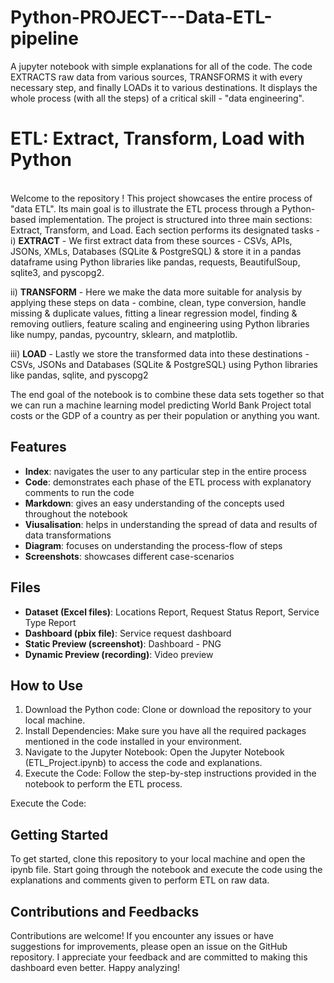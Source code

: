 # Python-PROJECT---Data-ETL-pipeline
A jupyter notebook with simple explanations for all of the code. The code EXTRACTS raw data from various sources, TRANSFORMS it with every necessary step, and finally LOADs it to various destinations. It displays the whole process (with all the steps) of a critical skill - "data engineering".

# ETL: Extract, Transform, Load with Python
<br>Welcome to the repository ! This project showcases the entire process of "data ETL". Its main goal is to illustrate the ETL process through a Python-based implementation. The project is structured into three main sections: Extract, Transform, and Load. Each section performs its designated tasks -
<br>i) **EXTRACT** - We first extract data from these sources - CSVs, APIs, JSONs, XMLs, Databases (SQLite & PostgreSQL) & store it in a pandas dataframe using Python libraries like pandas, requests, BeautifulSoup, sqlite3, and pyscopg2.

ii) **TRANSFORM** - Here we make the data more suitable for analysis by applying these steps on data - combine, clean, type conversion, handle missing & duplicate values, fitting a linear regression model, finding & removing outliers, feature scaling and engineering using Python libraries like numpy, pandas, pycountry, sklearn, and matplotlib.  

iii) **LOAD** - Lastly we store the transformed data into these destinations - CSVs, JSONs and Databases (SQLite & PostgreSQL) using Python libraries like pandas, sqlite, and pyscopg2

The end goal of the notebook is to combine these data sets together so that we can run a machine learning model predicting World Bank Project total costs or the GDP of a country as per their population or anything you want.

## Features
- **Index**: navigates the user to any particular step in the entire process
- **Code**: demonstrates each phase of the ETL process with explanatory comments to run the code
- **Markdown**: gives an easy understanding of the concepts used throughout the notebook
- **Viusalisation**: helps in understanding the spread of data and results of data transformations
- **Diagram**: focuses on understanding the process-flow of steps
- **Screenshots**: showcases different case-scenarios

## Files
- **Dataset (Excel files)**: Locations Report, Request Status Report, Service Type Report
- **Dashboard (pbix file)**: Service request dashboard
- **Static Preview (screenshot)**: Dashboard - PNG
- **Dynamic Preview (recording)**: Video preview

## How to Use
1. Download the Python code: Clone or download the repository to your local machine.
2. Install Dependencies: Make sure you have all the required packages mentioned in the code installed in your environment.
3. Navigate to the Jupyter Notebook: Open the Jupyter Notebook (ETL_Project.ipynb) to access the code and explanations.
4. Execute the Code: Follow the step-by-step instructions provided in the notebook to perform the ETL process.

Execute the Code:
## Getting Started
To get started, clone this repository to your local machine and open the ipynb file. Start going through the notebook and execute the code using the explanations and comments given to perform ETL on raw data. 

## Contributions and Feedbacks
Contributions are welcome! If you encounter any issues or have suggestions for improvements, please open an issue on the GitHub repository. I appreciate your feedback and are committed to making this dashboard even better.
Happy analyzing!
